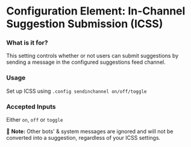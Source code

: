 # Configuration Element: In-Channel Suggestion Submission (ICSS)

### What is it for?
This setting controls whether or not users can submit suggestions by sending a message in the configured suggestions feed channel.

### Usage
Set up ICSS using `.config sendinchannel on/off/toggle`

### Accepted Inputs
Either `on`, `off` or `toggle`

📝 **Note:** Other bots' & system messages are ignored and will not be converted into a suggestion, regardless of your ICSS settings.
